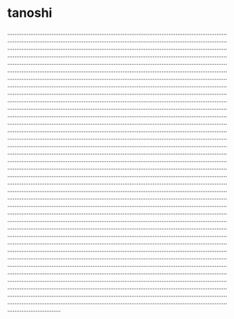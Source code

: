 # tanoshi

..........................................................................................................................................................................................................................................................................................................................................................................................................................................................................................................................................................................................................................................................................................................................................................................................................................................................................................................................................................................................................................................................................................................................................................................................................................................................................................................................................................................................................................................................................................................................................................................................................................................................................................................................................................................................................................................................................................................................................................................................................................................................................................................................................................................................................................................................................................................................................................................................................................................................................................................................................................................................................................................................................................................................................................................................................................................................................................................................................................................................................................................................................................................................................................................................................................................................................................................................................................................................................................................................................................................................................................................................................................................................................................................................................................................................................................................................................................................................................................................................................................................................................................................................................................................................................................................................................................................................................................................................................................................................................................................................................................................................................................................................................................................................................................................................................